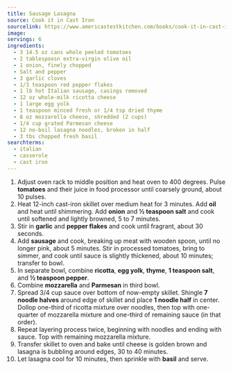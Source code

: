 ```yaml
---
title: Sausage Lasagna
source: Cook it in Cast Iron
sourcelink: https://www.americastestkitchen.com/books/cook-it-in-cast-iron?q=&fR[search_browse_slugs][0]=cook-it-in-cast-iron&fR[search_document_klass][0]=recipe&fR[search_site_list][0]=atk
image:
servings: 6
ingredients:
  - 3 14.5 oz cans whole peeled tomatoes
  - 2 tablespoosn extra-virgin olive oil
  - 1 onion, finely chopped
  - Salt and pepper
  - 3 garlic cloves
  - 1/3 teaspoon red pepper flakes
  - 1 lb hot Italian sausage, casings removed
  - 12 oz whole-milk ricotta cheese
  - 1 large egg yolk
  - 1 teaspoon minced fresh or 1/4 tsp dried thyme
  - 8 oz mozzarella cheese, shredded (2 cups)
  - 1/4 cup grated Parmesan cheese
  - 12 no-boil lasagna noodles, broken in half
  - 3 tbs chopped fresh basil
searchterms:
  - italian
  - casserole
  - cast iron
---
```


1. Adjust oven rack to middle position and heat oven to 400 degrees. Pulse **tomatoes** and their juice in food processor until coarsely ground, about 10 pulses.
2. Heat 12-inch cast-iron skillet over medium heat for 3 minutes. Add **oil** and heat until shimmering. Add **onion** and **½ teaspoon salt** and cook until softened and lightly browned, 5 to 7 minutes.
3. Stir in **garlic** and **pepper flakes** and cook until fragrant, about 30 seconds.
4. Add **sausage** and cook, breaking up meat with wooden spoon, until no longer pink, about 5 minutes. Stir in processed tomatoes, bring to simmer, and cook until sauce is slightly thickened, about 10 minutes; transfer to bowl.
5. In separate bowl, combine **ricotta**, **egg yolk**, **thyme**, **1 teaspoon salt**, and **½ teaspoon pepper**.
6. Combine **mozzarella** and **Parmesan** in third bowl.
7. Spread 3/4 cup sauce over bottom of now-empty skillet. Shingle **7 noodle halves** around edge of skillet and place **1 noodle half** in center. Dollop one-third of ricotta mixture over noodles, then top with one-quarter of mozzarella mixture and one-third of remaining sauce (in that order).
8. Repeat layering process twice, beginning with noodles and ending with sauce. Top with remaining mozzarella mixture.
9. Transfer skillet to oven and bake until cheese is golden brown and lasagna is bubbling around edges, 30 to 40 minutes.
10. Let lasagna cool for 10 minutes, then sprinkle with **basil** and serve.
